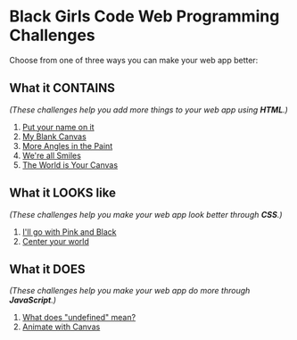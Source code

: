 # Black Girls Code Web Programming Challenges

Choose from one of three ways you can make your web app better:

## What it CONTAINS
_(These challenges help you add more things to your web app using **HTML**.)_

1. [Put your name on it](add-name.md)
2. [My Blank Canvas](canvas-1.md)
3. [More Angles in the Paint](canvas-2.md)
4. [We're all Smiles](canvas-3.md)
5. [The World is Your Canvas](canvas-4.md)

## What it LOOKS like
_(These challenges help you make your web app look better through **CSS**.)_

1. [I'll go with Pink and Black](change-colors.md)
2. [Center your world](https://github.com/BGC-LA-Pivotal/challenges/blob/master/center-page-elements.md)


## What it DOES
_(These challenges help you make your web app do more through **JavaScript**.)_

1. [What does "undefined" mean?](fix-bug.md)
2. [Animate with Canvas](https://github.com/BGC-LA-Pivotal/challenges/blob/master/canvas-animations.md)
